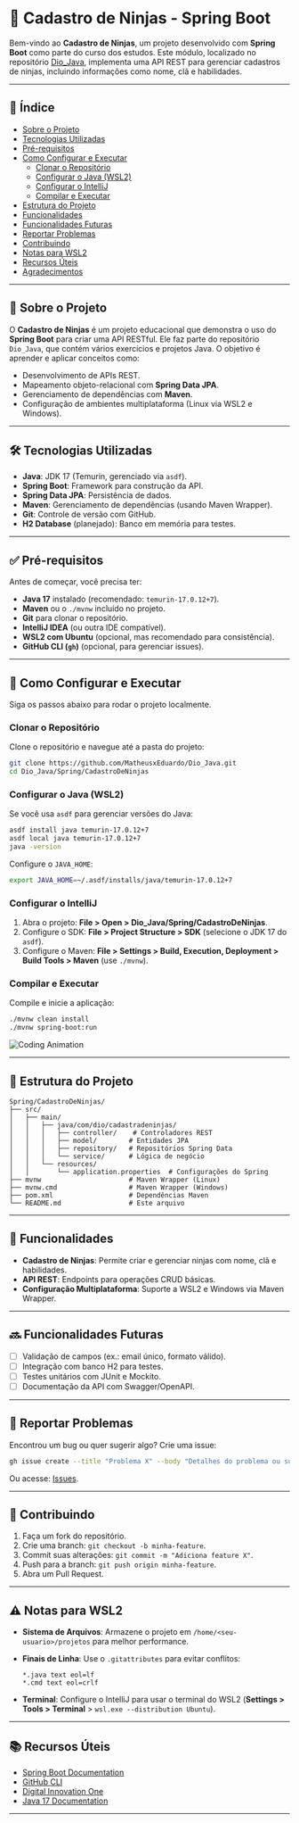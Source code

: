 # 🥷 Cadastro de Ninjas - Spring Boot


Bem-vindo ao **Cadastro de Ninjas**, um projeto desenvolvido com **Spring Boot** como parte do curso dos estudos. Este módulo, localizado no repositório [Dio_Java](https://github.com/MatheusxEduardo/Dio_Java), implementa uma API REST para gerenciar cadastros de ninjas, incluindo informações como nome, clã e habilidades.

---

## 📑 Índice

- [Sobre o Projeto](#sobre-o-projeto)
- [Tecnologias Utilizadas](#tecnologias-utilizadas)
- [Pré-requisitos](#pré-requisitos)
- [Como Configurar e Executar](#como-configurar-e-executar)
  - [Clonar o Repositório](#clonar-o-repositório)
  - [Configurar o Java (WSL2)](#configurar-o-java-wsl2)
  - [Configurar o IntelliJ](#configurar-o-intellij)
  - [Compilar e Executar](#compilar-e-executar)
- [Estrutura do Projeto](#estrutura-do-projeto)
- [Funcionalidades](#funcionalidades)
- [Funcionalidades Futuras](#funcionalidades-futuras)
- [Reportar Problemas](#reportar-problemas)
- [Contribuindo](#contribuindo)
- [Notas para WSL2](#notas-para-wsl2)
- [Recursos Úteis](#recursos-úteis)
- [Agradecimentos](#agradecimentos)

---

## 📖 Sobre o Projeto

O **Cadastro de Ninjas** é um projeto educacional que demonstra o uso do **Spring Boot** para criar uma API RESTful. Ele faz parte do repositório `Dio_Java`, que contém vários exercícios e projetos Java. O objetivo é aprender e aplicar conceitos como:

- Desenvolvimento de APIs REST.
- Mapeamento objeto-relacional com **Spring Data JPA**.
- Gerenciamento de dependências com **Maven**.
- Configuração de ambientes multiplataforma (Linux via WSL2 e Windows).

---

## 🛠️ Tecnologias Utilizadas

- **Java**: JDK 17 (Temurin, gerenciado via `asdf`).
- **Spring Boot**: Framework para construção da API.
- **Spring Data JPA**: Persistência de dados.
- **Maven**: Gerenciamento de dependências (usando Maven Wrapper).
- **Git**: Controle de versão com GitHub.
- **H2 Database** (planejado): Banco em memória para testes.

---

## ✅ Pré-requisitos

Antes de começar, você precisa ter:

- **Java 17** instalado (recomendado: `temurin-17.0.12+7`).
- **Maven** ou o `./mvnw` incluído no projeto.
- **Git** para clonar o repositório.
- **IntelliJ IDEA** (ou outra IDE compatível).
- **WSL2 com Ubuntu** (opcional, mas recomendado para consistência).
- **GitHub CLI (`gh`)** (opcional, para gerenciar issues).

---

## 🚀 Como Configurar e Executar

Siga os passos abaixo para rodar o projeto localmente.

### Clonar o Repositório

Clone o repositório e navegue até a pasta do projeto:

```bash
git clone https://github.com/MatheusxEduardo/Dio_Java.git
cd Dio_Java/Spring/CadastroDeNinjas
```

### Configurar o Java (WSL2)

Se você usa `asdf` para gerenciar versões do Java:

```bash
asdf install java temurin-17.0.12+7
asdf local java temurin-17.0.12+7
java -version
```

Configure o `JAVA_HOME`:

```bash
export JAVA_HOME=~/.asdf/installs/java/temurin-17.0.12+7
```

### Configurar o IntelliJ

1. Abra o projeto: **File > Open > Dio_Java/Spring/CadastroDeNinjas**.
2. Configure o SDK: **File > Project Structure > SDK** (selecione o JDK 17 do `asdf`).
3. Configure o Maven: **File > Settings > Build, Execution, Deployment > Build Tools > Maven** (use `./mvnw`).

### Compilar e Executar

Compile e inicie a aplicação:

```bash
./mvnw clean install
./mvnw spring-boot:run
```

![Coding Animation](https://media.giphy.com/media/LmNwrBhejkK9EFP504/giphy.gif)

---

## 📂 Estrutura do Projeto

```plaintext
Spring/CadastroDeNinjas/
├── src/
│   ├── main/
│   │   ├── java/com/dio/cadastradeninjas/
│   │   │   ├── controller/    # Controladores REST
│   │   │   ├── model/        # Entidades JPA
│   │   │   ├── repository/   # Repositórios Spring Data
│   │   │   └── service/      # Lógica de negócio
│   │   └── resources/
│   │       └── application.properties  # Configurações do Spring
├── mvnw                      # Maven Wrapper (Linux)
├── mvnw.cmd                  # Maven Wrapper (Windows)
├── pom.xml                   # Dependências Maven
└── README.md                 # Este arquivo
```

---

## 🌟 Funcionalidades

- **Cadastro de Ninjas**: Permite criar e gerenciar ninjas com nome, clã e habilidades.
- **API REST**: Endpoints para operações CRUD básicas.
- **Configuração Multiplataforma**: Suporte a WSL2 e Windows via Maven Wrapper.

---

## 🔜 Funcionalidades Futuras

- [ ] Validação de campos (ex.: email único, formato válido).
- [ ] Integração com banco H2 para testes.
- [ ] Testes unitários com JUnit e Mockito.
- [ ] Documentação da API com Swagger/OpenAPI.

---

## 🐞 Reportar Problemas

Encontrou um bug ou quer sugerir algo? Crie uma issue:

```bash
gh issue create --title "Problema X" --body "Detalhes do problema ou sugestão."
```

Ou acesse: [Issues](https://github.com/MatheusxEduardo/Dio_Java/issues).

---

## 🤝 Contribuindo

1. Faça um fork do repositório.
2. Crie uma branch: `git checkout -b minha-feature`.
3. Commit suas alterações: `git commit -m "Adiciona feature X"`.
4. Push para a branch: `git push origin minha-feature`.
5. Abra um Pull Request.

---

## ⚠️ Notas para WSL2

- **Sistema de Arquivos**: Armazene o projeto em `/home/<seu-usuario>/projetos` para melhor performance.
- **Finais de Linha**: Use o `.gitattributes` para evitar conflitos:

  ```plaintext
  *.java text eol=lf
  *.cmd text eol=crlf
  ```

- **Terminal**: Configure o IntelliJ para usar o terminal do WSL2 (**Settings > Tools > Terminal** > `wsl.exe --distribution Ubuntu`).

---

## 📚 Recursos Úteis

- [Spring Boot Documentation](https://spring.io/projects/spring-boot)
- [GitHub CLI](https://cli.github.com)
- [Digital Innovation One](https://dio.me)
- [Java 17 Documentation](https://docs.oracle.com/en/java/javase/17/)

---
